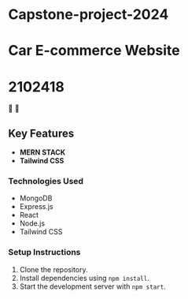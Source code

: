 # Capstone-project-2024

# Car E-commerce Website
# 2102418
🚙 🚗
## Key Features

- **MERN STACK**
- **Tailwind CSS**

### Technologies Used
- MongoDB
- Express.js
- React
- Node.js
- Tailwind CSS

### Setup Instructions
1. Clone the repository.
2. Install dependencies using `npm install`.
3. Start the development server with `npm start`.


